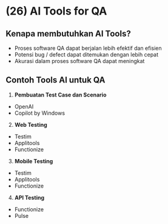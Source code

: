 # (26) AI Tools for QA

## Kenapa membutuhkan AI Tools?
- Proses software QA dapat berjalan lebih efektif dan efisien
- Potensi bug / defect dapat ditemukan dengan lebih cepat
- Akurasi dalam proses software QA dapat meningkat

## Contoh Tools AI untuk QA
1. **Pembuatan Test Case dan Scenario**
-   OpenAI
-   Copilot by Windows  

2. **Web Testing**
- Testim
- Applitools
- Functionize  

3. **Mobile Testing**
- Testim
- Applitools
- Functionize  

4. **API Testing**
- Functionize
- Pulse